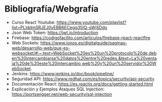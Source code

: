 
# Bibliografía/Webgrafía

 - Curso React Youtube: https://www.youtube.com/playlist?list=PLIddmSRJEJ0vEBB6ECegg35IQ-sWjSDdo
 - Json Web Token: https://jwt.io/introduction
 - Firebase: https://codigofacilito.com/articulos/firebase-react-reactfire
 - Web Sockets: https://www.ionos.es/digitalguide/paginas-web/desarrollo-web/que-es-websocket/#:~:text=WebSocket%20es%20un%20protocolo%20de,deben%20intercambiarse%20datos%20entre%20redes.&text=La%20ventaja%20de%20este%20intercambio,web%20y%20un%20servidor%20WebSocket.
 - Jenkins: https://www.jenkins.io/doc/book/pipeline/
 - Seguridad API: https://www.redhat.com/es/topics/security/api-security
 - Documentación React: https://es.reactjs.org/docs/getting-started.html
 - Explicación y Ejemplos Ataques SQL Injection: https://portswigger.net/web-security/sql-injection
